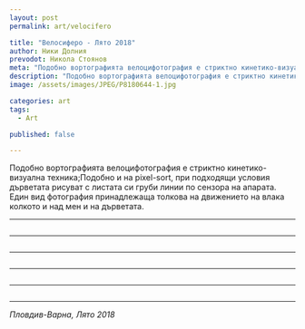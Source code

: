 ```yaml
---
layout: post
permalink: art/velocifero

title: "Велосиферо - Лято 2018"
author: Ники Долния
prevodot: Никола Стоянов
meta: "Подобно вортографията велоцифотография е стриктно кинетико-визуална техника; Подобно и на pixel-sort, при подходящи условия дърветата рисуват с листата си по сензора на апарата, един вид фотография принадлежаща толкова на движението на влака колкото и над мен и на дърветата."
description: "Подобно вортографията велоцифотография е стриктно кинетико-визуална техника; Подобно и на pixel-sort, при подходящи условия дърветата рисуват с листата си по сензора на апарата, един вид фотография принадлежаща толкова на движението на влака колкото и над мен и на дърветата."
image: /assets/images/JPEG/P8180644-1.jpg

categories: art
tags:
  - Art

published: false

---
```

Подобно вортографията велоцифотография е стриктно кинетико-визуална техника;Подобно и на pixel-sort, при подходящи условия дърветата рисуват с листата си груби линии по сензора на апарата. Eдин вид фотография принадлежаща толкова на движението на влака колкото и над мен и на дърветата.

---

<img src="/assets/images/JPEG/P8180655-1.jpg" alt=""> 

---

<img src="/assets/images/JPEG/P8180664-1.jpg" alt=""> 

---

<img src="/assets/images/JPEG/P8180661-1.jpg" alt=""> 

---

<img src="/assets/images/JPEG/P8180662-1.jpg" alt=""> 

---

<img src="/assets/images/JPEG/P8180666-1.jpg" alt="">

---

*Пловдив-Варна, Лято 2018*

<img src="/assets/images/JPEG/P8180644-1.jpg" alt="">